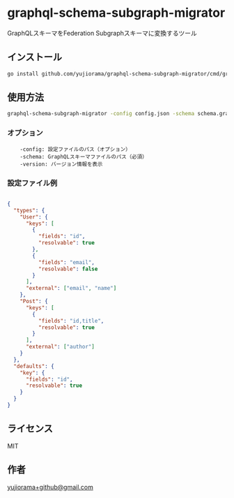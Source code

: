 # graphql-schema-subgraph-migrator

GraphQLスキーマをFederation Subgraphスキーマに変換するツール

## インストール

```bash
go install github.com/yujiorama/graphql-schema-subgraph-migrator/cmd/graphql-schema-subgraph-migrator@latest
```

## 使用方法

```bash
graphql-schema-subgraph-migrator -config config.json -schema schema.graphql
```

### オプション

```
    -config: 設定ファイルのパス（オプション）
    -schema: GraphQLスキーマファイルのパス（必須）
    -version: バージョン情報を表示
```

### 設定ファイル例

```JSON

{
  "types": {
    "User": {
      "keys": [
        {
          "fields": "id",
          "resolvable": true
        },
        {
          "fields": "email",
          "resolvable": false
        }
      ],
      "external": ["email", "name"]
    },
    "Post": {
      "keys": [
        {
          "fields": "id,title",
          "resolvable": true
        }
      ],
      "external": ["author"]
    }
  },
  "defaults": {
    "key": {
      "fields": "id",
      "resolvable": true
    }
  }
}
```

## ライセンス

MIT

## 作者

yujiorama+github@gmail.com

